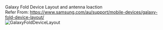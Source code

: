 
Galaxy Fold Device Layout and antenna loaction<br>
Refer From: https://www.samsung.com/au/support/mobile-devices/galaxy-fold-device-layout/<br>
![GalaxyFoldDeviceLayout](https://user-images.githubusercontent.com/54308434/125134657-555ce180-e0cd-11eb-9bb7-e44cf095fac2.PNG)<br><br>


